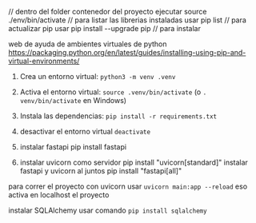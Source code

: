 // dentro del folder contenedor del proyecto ejecutar  source ./env/bin/activate 
// para listar las librerias instaladas usar pip list
// para actualizar pip usar pip install --upgrade pip
// para instalar 

web de ayuda de ambientes virtuales de python
https://packaging.python.org/en/latest/guides/installing-using-pip-and-virtual-environments/

1. Crea un entorno virtual: `python3 -m venv .venv`
2. Activa el entorno virtual: `source .venv/bin/activate` (o `. venv/bin/activate` en Windows)
3. Instala las dependencias: `pip install -r requirements.txt`

4. desactivar el entorno virtual `deactivate`
5. instalar fastapi pip install fastapi
6. instalar uvicorn como servidor pip install "uvicorn[standard]"
instalar fastapi y uvicorn al juntos pip install "fastapi[all]"

para correr el proyecto con uvicorn usar `uvicorn main:app --reload`
eso activa en localhost el proyecto

instalar SQLAlchemy usar comando `pip install sqlalchemy`
